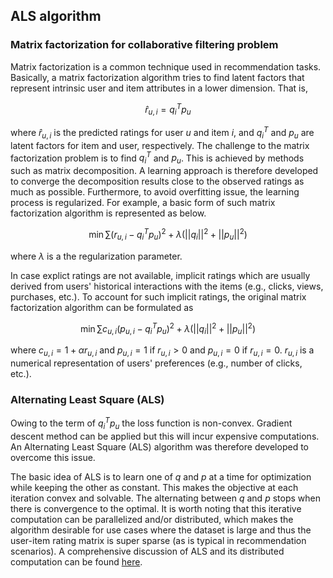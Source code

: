 ## ALS algorithm

### Matrix factorization for collaborative filtering problem

Matrix factorization is a common technique used in recommendation tasks. Basically, a matrix factorization algorithm tries to find latent factors that represent intrinsic user and item attributes in a lower dimension. That is,

```math
\hat r_{u,i} = q_{i}^{T}p_{u}
```

where $`\hat r_{u,i}`$ is the predicted ratings for user $`u`$ and item $`i`$, and $`q_{i}^{T}`$ and $`p_{u}`$ are latent factors for item and user, respectively. The challenge to the matrix factorization problem is to find $`q_{i}^{T}`$ and $`p_{u}`$. This is achieved by methods such as matrix decomposition. A learning approach is therefore developed to converge the decomposition results close to the observed ratings as much as possible. Furthermore, to avoid overfitting issue, the learning process is regularized. For example, a basic form of such matrix factorization algorithm is represented as below.

```math
\min\sum(r_{u,i} - q_{i}^{T}p_{u})^2 + \lambda(||q_{i}||^2 + ||p_{u}||^2)
```

where $`\lambda`$ is a the regularization parameter. 

In case explict ratings are not available, implicit ratings which are usually derived from users' historical interactions with the items (e.g., clicks, views, purchases, etc.). To account for such implicit ratings, the original matrix factorization algorithm can be formulated as 

```math
\min\sum c_{u,i}(p_{u,i} - q_{i}^{T}p_{u})^2 + \lambda(||q_{i}||^2 + ||p_{u}||^2)
```

where $`c_{u,i}=1+\alpha r_{u,i}`$ and $`p_{u,i}=1`$ if $`r_{u,i}>0`$ and $`p_{u,i}=0`$ if $`r_{u,i}=0`$. $`r_{u,i}`$ is a numerical representation of users' preferences (e.g., number of clicks, etc.). 

### Alternating Least Square (ALS)

Owing to the term of $`q_{i}^{T}p_{u}`$ the loss function is non-convex. Gradient descent method can be applied but this will incur expensive computations. An Alternating Least Square (ALS) algorithm was therefore developed to overcome this issue. 

The basic idea of ALS is to learn one of $`q`$ and $`p`$ at a time for optimization while keeping the other as constant. This makes the objective at each iteration convex and solvable. The alternating between $`q`$ and $`p`$ stops when there is convergence to the optimal. It is worth noting that this iterative computation can be parallelized and/or distributed, which makes the algorithm desirable for use cases where the dataset is large and thus the user-item rating matrix is super sparse (as is typical in recommendation scenarios). A comprehensive discussion of ALS and its distributed computation can be found [here](http://stanford.edu/~rezab/classes/cme323/S15/notes/lec14.pdf).